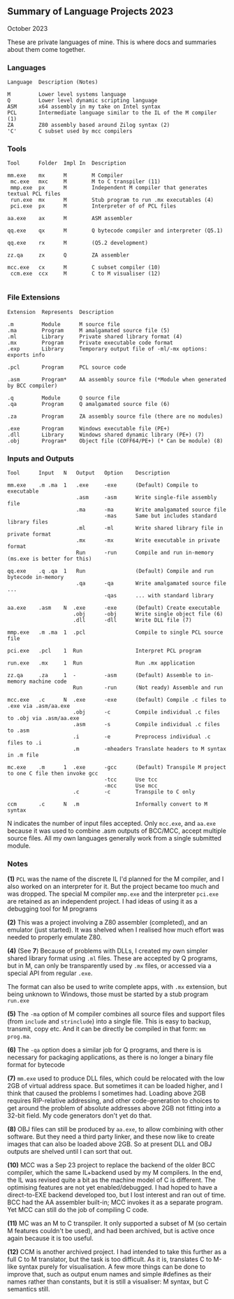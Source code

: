 ## Summary of Language Projects 2023

October 2023

These are private languages of mine. This is where docs and summaries about them come together.

### Languages
```
Language  Description (Notes)

M         Lower level systems language
Q         Lower level dynamic scripting language
ASM       x64 assembly in my take on Intel syntax
PCL       Intermediate language similar to the IL of the M compiler (1)
ZA        Z80 assembly based around Zilog syntax (2)
'C'       C subset used by mcc compilers
```
### Tools
```
Tool      Folder  Impl In  Description

mm.exe    mx      M        M Compiler
 mc.exe   mxc     M        M to C transpiler (11)
 mmp.exe  px      M        Independent M compiler that generates textual PCL files
 run.exe  mx      M        Stub program to run .mx executables (4)
 pci.exe  px      M        Interpreter of of PCL files

aa.exe    ax      M        ASM assembler

qq.exe    qx      M        Q bytecode compiler and interpreter (Q5.1)

qq.exe    rx      M        (Q5.2 development)

zz.qa     zx      Q        ZA assembler

mcc.exe   cx      M        C subset compiler (10)
 ccm.exe  ccx     M        C to M visualiser (12)
 
```

### File Extensions
```
Extension  Represents  Description

.m         Module      M source file
.ma        Program     M amalgamated source file (5)
.ml        Library     Private shared library format (4)
.mx        Program     Private executable code format
.exp       Library     Temporary output file of -ml/-mx options: exports info

.pcl       Program     PCL source code

.asm       Program*    AA assembly source file (*Module when generated by BCC compiler)

.q         Module      Q source file
.qa        Program     Q amalgamated source file (6)

.za        Program     ZA assembly source file (there are no modules)

.exe       Program     Windows executable file (PE+)
.dll       Library     Windows shared dynamic library (PE+) (7)
.obj       Program*    Object file (COFF64/PE+) (* Can be module) (8)
```

### Inputs and Outputs
```
Tool      Input   N   Output   Option    Description

mm.exe    .m .ma  1   .exe     -exe      (Default) Compile to executable
                      .asm     -asm      Write single-file assembly file
                      .ma      -ma       Write amalgamated source file
                               -mas      Same but includes standard library files
                      .ml      -ml       Write shared library file in private format
                      .mx      -mx       Write executable in private format
                      Run      -run      Compile and run in-memory (ms.exe is better for this)

qq.exe    .q .qa  1   Run                (Default) Compile and run bytecode in-memory
                      .qa      -qa       Write amalgamated source file ...
                               -qas      ... with standard library

aa.exe    .asm    N  .exe      -exe      (Default) Create executable
                     .obj      -obj      Write single object file (6)
                     .dll      -dll      Write DLL file (7)

mmp.exe   .m .ma  1  .pcl                Compile to single PCL source file

pci.exe   .pcl    1  Run                 Interpret PCL program

run.exe   .mx     1  Run                 Run .mx application

zz.qa     .za     1  -         -asm      (Default) Assemble to in-memory machine code
                     Run       -run      (Not ready) Assemble and run

mcc.exe   .c      N  .exe      -exe      (Default) Compile .c files to .exe via .asm/aa.exe
                     .obj      -c        Compile individual .c files to .obj via .asm/aa.exe
                     .asm      -s        Compile individual .c files to .asm
                     .i        -e        Preprocess individual .c files to .i
                     .m        -mheaders Translate headers to M syntax in .m file

mc.exe    .m      1  .exe      -gcc      (Default) Transpile M project to one C file then invoke gcc
                               -tcc      Use tcc
                               -mcc      Use mcc
                     .c        -c        Transpile to C only

ccm       .c      N  .m                  Informally convert to M syntax
```

N indicates the number of input files accepted. Only `mcc.exe`, and `aa.exe` because it was used to combine .asm outputs of BCC/MCC, accept multiple source files. All my own languages generally work from a single submitted module.

### Notes

**(1)** `PCL` was the name of the discrete IL I'd planned for the M compiler, and I also worked on an interpreter for it. But the project became too much and was dropped. The special M compiler `mmp.exe` and the interpreter `pci.exe` are retained as an independent project. I had ideas of using it as a debugging tool for M programs

**(2)** This was a project involving a Z80 assembler (completed), and an emulator (just started). It was shelved when I realised how much effort was needed to properly emulate Z80.

**(4)** (See **7**) Because of problems with DLLs, I created my own simpler shared library format using `.ml` files. These are accepted by Q programs, but in M, can only be transparently used by `.mx` files, or accessed via a special API from regular `.exe`.

The format can also be used to write complete apps, with `.mx` extension, but being unknown to Windows, those must be started by a stub program `run.exe`

**(5)** The `-ma` option of M compiler combines all source files and support files (from `include` and `strinclude`) into a single file. This is easy to backup, transmit, copy etc. And it can be directly be compiled in that form: `mm prog.ma`.

**(6)** The `-qa` option does a similar job for Q programs, and there is is necessary for packaging applications, as there is no longer a binary file format for bytecode

**(7)** `mm.exe` used to produce DLL files, which could be relocated with the low 2GB of virtual address space. But sometimes it can be loaded higher, and I think that caused the problems I sometimes had. Loading above 2GB requires RIP-relative addressing, and other code-generation to choices to get around the problem of absolute addresses above 2GB not fitting into a 32-bit field. My code generators don't yet do that.

**(8)** OBJ files can still be produced by `aa.exe`, to allow combining with other software. But they need a third party linker, and these now like to create images that can also be loaded above 2GB. So at present DLL and OBJ outputs are shelved until I can sort that out.

**(10)** MCC was a Sep 23 project to replace the backend of the older BCC compiler, which the same IL+backend used by my M compilers. In the end, the IL was revised quite a bit as the machine model of C is different. The optimising features are not yet enabled/debugged. I had hoped to have a direct-to-EXE backend developed too, but I lost interest and ran out of time. BCC had the AA assembler built-in; MCC invokes it as a separate program. Yet MCC can still do the job of compiling C code.

**(11)** MC was an M to C transpiler. It only supported a subset of M (so certain M features couldn't be used), and had been archived, but is active once again because it is too useful.

**(12)** CCM is another archived project. I had intended to take this further as a full C to M translator, but the task is too difficult. As it is, translates C to M-like syntax purely for visualisation. A few more things can be done to improve that, such as output enum names and simple #defines as their names rather than constants, but it is still a visualiser: M syntax, but C semantics still.
